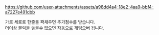 
https://github.com/user-attachments/assets/a98dd4a4-18e2-4aa9-bbf4-a7227e491dbb

가로 세로로 한줄을 꽉채우면 추가점수를 받습니다.<br/>
더이상 블럭을 놓을수 없으면 자동으로 게임오버 됩니다.
